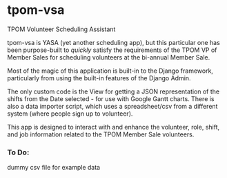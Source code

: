 # tpom-vsa
TPOM Volunteer Scheduling Assistant

tpom-vsa is YASA (yet another scheduling app), but this particular one has been purpose-built to _quickly_ satisfy 
the requirements of the TPOM VP of Member Sales for scheduling volunteers at the bi-annual Member Sale.

Most of the magic of this application is built-in to the Django framework, particularly from using the built-in features of the Django Admin.

The only custom code is the View for getting a JSON representation of the shifts from the Date selected - for use with Google Gantt charts.
There is also a data importer script, which uses a spreadsheet/csv from a different system (where people sign up to volunteer).

This app is designed to interact with and enhance the volunteer, role, shift, and job information related to the TPOM Member Sale volunteers.


### To Do:
dummy csv file for example data
